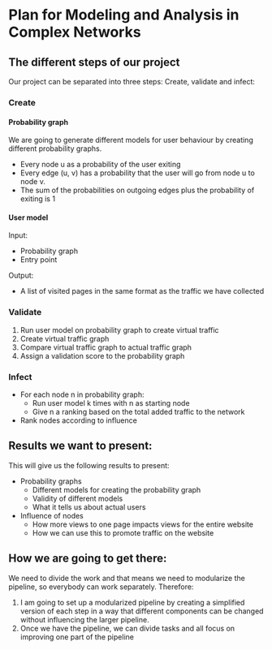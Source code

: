 # Plan for Modeling and Analysis in Complex Networks

## The different steps of our project

Our project can be separated into three steps: Create, validate and infect:

### Create

#### Probability graph

We are going to generate different models for user behaviour by creating different probability graphs.

- Every node u as a probability of the user exiting
- Every edge (u, v) has a probability that the user will go from node u to node v.
- The sum of the probabilities on outgoing edges plus the probability of exiting is 1

#### User model

Input:

- Probability graph
- Entry point

Output:

- A list of visited pages in the same format as the traffic we have collected

### Validate

1. Run user model on probability graph to create virtual traffic
2. Create virtual traffic graph
3. Compare virtual traffic graph to actual traffic graph
4. Assign a validation score to the probability graph

### Infect

- For each node n in probability graph:
    - Run user model k times with n as starting node
    - Give n a ranking based on the total added traffic to the network
- Rank nodes according to influence

## Results we want to present:

This will give us the following results to present:

- Probability graphs
    - Different models for creating the probability graph
    - Validity of different models
    - What it tells us about actual users
- Influence of nodes
    - How more views to one page impacts views for the entire website
    - How we can use this to promote traffic on the website

## How we are going to get there:

We need to divide the work and that means we need to modularize the pipeline, so everybody can work separately. Therefore:

1. I am going to set up a modularized pipeline by creating a simplified version of each step in a way that different components can be changed without influencing the larger pipeline.
2. Once we have the pipeline, we can divide tasks and all focus on improving one part of the pipeline